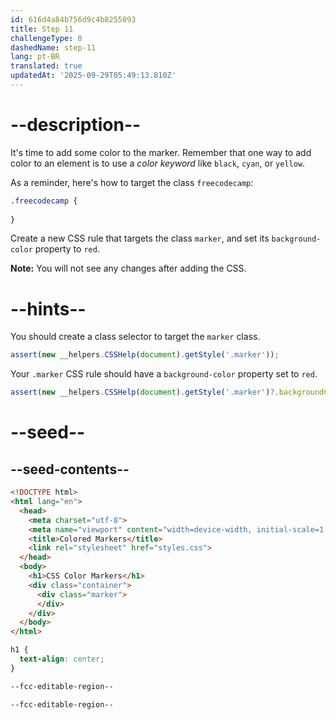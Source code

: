 ```yaml
---
id: 616d4a84b756d9c4b8255093
title: Step 11
challengeType: 0
dashedName: step-11
lang: pt-BR
translated: true
updatedAt: '2025-09-29T05:49:13.810Z'
---
```


# --description--

It's time to add some color to the marker. Remember that one way to add color to an element is to use a <dfn>color keyword</dfn> like `black`, `cyan`, or `yellow`.

As a reminder, here's how to target the class `freecodecamp`:

```css
.freecodecamp {
  
}
```

Create a new CSS rule that targets the class `marker`, and set its `background-color` property to `red`.

**Note:** You will not see any changes after adding the CSS.

# --hints--

You should create a class selector to target the `marker` class.

```js
assert(new __helpers.CSSHelp(document).getStyle('.marker'));
```

Your `.marker` CSS rule should have a `background-color` property set to `red`.

```js
assert(new __helpers.CSSHelp(document).getStyle('.marker')?.backgroundColor === 'red');
```

# --seed--

## --seed-contents--

```html
<!DOCTYPE html>
<html lang="en">
  <head>
    <meta charset="utf-8">
    <meta name="viewport" content="width=device-width, initial-scale=1.0">
    <title>Colored Markers</title>
    <link rel="stylesheet" href="styles.css">
  </head>
  <body>
    <h1>CSS Color Markers</h1>
    <div class="container">
      <div class="marker">
      </div>
    </div>
  </body>
</html>
```

```css
h1 {
  text-align: center;
}

--fcc-editable-region--

--fcc-editable-region--

```
